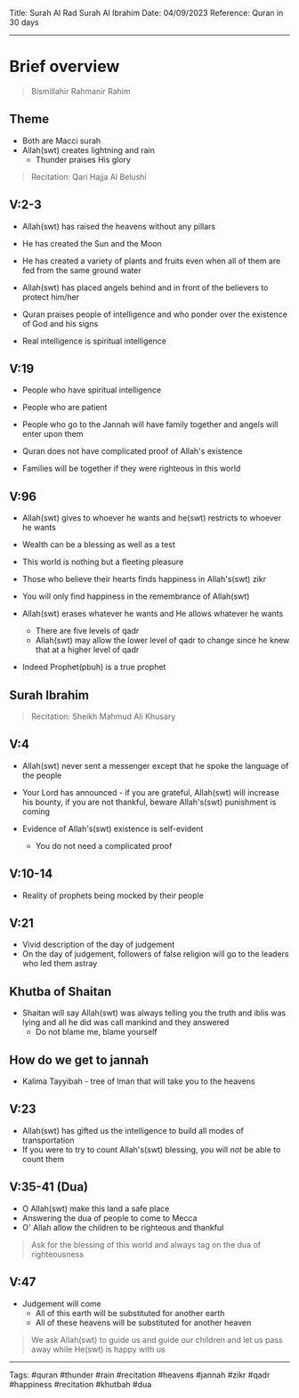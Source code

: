 Title: Surah Al Rad Surah Al Ibrahim
Date: 04/09/2023
Reference: Quran in 30 days

---

# Brief overview
> Bismillahir Rahmanir Rahim

## Theme
- Both are Macci surah
- Allah(swt) creates lightning and rain
	- Thunder praises His glory

> Recitation: Qari Hajja Al Belushi

## V:2-3
- Allah(swt) has raised the heavens without any pillars
- He has created the Sun and the Moon
- He has created a variety of plants and fruits even when all of them are fed from the same ground water
- Allah(swt) has placed angels behind and in front of the believers to protect him/her

- Quran praises people of intelligence and who ponder over the existence of God and his signs
- Real intelligence is spiritual intelligence

## V:19
- People who have spiritual intelligence
- People who are patient
- People who go to the Jannah will have family together and angels will enter upon them

- Quran does not have complicated proof of Allah's existence
- Families will be together if they were righteous in this world

## V:96
- Allah(swt) gives to whoever he wants and he(swt) restricts to whoever he wants
- Wealth can be a blessing as well as a test
- This world is nothing but a fleeting pleasure
- Those who believe their hearts finds happiness in Allah's(swt) zikr
- You will only find happiness in the remembrance of Allah(swt)

- Allah(swt) erases whatever he wants and He allows whatever he wants
	- There are five levels of qadr
	- Allah(swt) may allow the lower level of qadr to change since he knew that at a higher level of qadr
- Indeed Prophet(pbuh) is a true prophet

## Surah Ibrahim

> Recitation: Sheikh Mahmud Ali Khusary

## V:4
- Allah(swt) never sent a messenger except that he spoke the language of the people
- Your Lord has announced - if you are grateful, Allah(swt) will increase his bounty, if you are not thankful, beware Allah's(swt) punishment is coming

- Evidence of Allah's(swt) existence is self-evident
	- You do not need a complicated proof

## V:10-14
- Reality of prophets being mocked by their people

## V:21
- Vivid description of the day of judgement
- On the day of judgement, followers of false religion will go to the leaders who led them astray

## Khutba of Shaitan
- Shaitan will say Allah(swt) was always telling you the truth and iblis was lying and all he did was call mankind and they answered
	- Do not blame me, blame yourself

## How do we get to jannah
- Kalima Tayyibah - tree of Iman that will take you to the heavens

## V:23
- Allah(swt) has gifted us the intelligence to build all modes of transportation
- If you were to try to count Allah's(swt) blessing, you will *not* be able to count them

## V:35-41 (Dua)
- O Allah(swt) make this land a safe place
- Answering the dua of people to come to Mecca
- O' Allah allow the children to be righteous and thankful

> Ask for the blessing of this world and always tag on the dua of righteousness

## V:47
- Judgement will come
	- All of this earth will be substituted for another earth
	- All of these heavens will be substituted for another heaven

> We ask Allah(swt) to guide us and guide our children and let us pass away while He(swt) is happy with us



---
Tags: #quran #thunder #rain #recitation #heavens #jannah #zikr #qadr #happiness #recitation #khutbah #dua